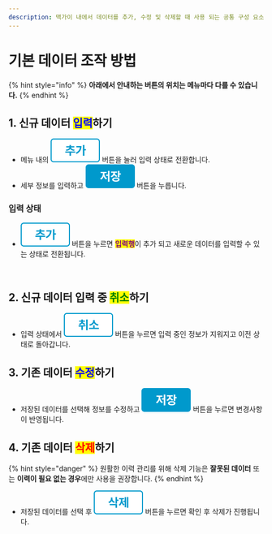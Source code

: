 ```yaml
---
description: 맥가이 내에서 데이터를 추가, 수정 및 삭제할 때 사용 되는 공통 구성 요소를 안내합니다.
---
```


# 기본 데이터 조작 방법

{% hint style="info" %}
**아래에서 안내하는 버튼의 위치는 메뉴마다 다를 수 있습니다.**
{% endhint %}

## 1. 신규 데이터 <mark style="color:blue;">입력</mark>하기

* 메뉴 내의 <img src="../.gitbook/assets/btn_추가.png" alt="" data-size="line"> 버튼을 눌러 입력 상태로 전환합니다.
* 세부 정보를 입력하고 <img src="../.gitbook/assets/btn_save.png" alt="" data-size="line"> 버튼을 누릅니다.

### 입력 상태

* <img src="../.gitbook/assets/btn_추가.png" alt="" data-size="line"> 버튼을 누르면 <mark style="color:purple;">**입력행**</mark>이 추가 되고 새로운 데이터를 입력할 수 있는 상태로 전환됩니다.

<figure><img src="../.gitbook/assets/추가_입력상태.png" alt=""><figcaption></figcaption></figure>

## 2. 신규 데이터 입력 중 <mark style="color:green;">취소</mark>하기

* 입력 상태에서 <img src="../.gitbook/assets/btn_취소.png" alt="" data-size="line"> 버튼을 누르면 입력 중인 정보가 지워지고 이전 상태로 돌아갑니다.

## 3. 기존 데이터 <mark style="color:blue;">수정</mark>하기

* 저장된 데이터를 선택해 정보를 수정하고 <img src="../.gitbook/assets/btn_save.png" alt="" data-size="line"> 버튼을 누르면 변경사항이 반영됩니다.

## 4. 기존 데이터 <mark style="color:red;">삭제</mark>하기

{% hint style="danger" %}
원활한 이력 관리를 위해 삭제 기능은 **잘못된 데이터** 또는 **이력이 필요 없는 경우**에만 사용을 권장합니다.
{% endhint %}

* 저장된 데이터를 선택 후 <img src="../.gitbook/assets/btn_삭제.png" alt="" data-size="line"> 버튼을 누르면 확인 후 삭제가 진행됩니다.
